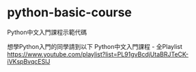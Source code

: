 # python-basic-course
Python中文入門課程示範代碼

想學Python入門的同學請到以下
Python中文入門課程 - 全Playlist
https://www.youtube.com/playlist?list=PL91gvBcdjUtaBRJTeCK-iVKspBvqcESlJ

